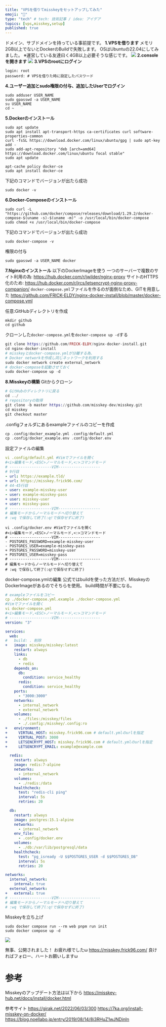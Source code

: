 ```yaml
---
title: "VPSを借りてmisskeyをセットアップしてみた"
emoji: "🙆"
type: "tech" # tech: 技術記事 / idea: アイデア
topics: [vps,misskey,setup]
published: true
---
```

ドメイン、サブドメインを持っている事前提です。
**1.VPSを借ります**
メモリ2GB以上でないとDockerのBuildで失敗します。
OSはUbuntuの22.04にしてみました。
※運営している友達曰く4GB以上必要そうな感じです。
![](/images/misskey/vps.png)
**2.consoleを開きます**
![](/images/misskey/vps.console.png)
**3.VPSのrootにログイン**
```
login: root
password: # VPSを借りた時に設定したパスワード
```
**4.ユーザー追加とsudo権限の付与、追加したUserでログイン**
```
sudo adduser USER_NAME
sudo gpasswd -a USER_NAME
su USER_NAME
cd ~
```
**5.Dockerのインストール**
```
sudo apt update
sudo apt install apt-transport-https ca-certificates curl software-properties-common
curl -fsSL https://download.docker.com/linux/ubuntu/gpg | sudo apt-key add -
sudo add-apt-repository "deb [arch=amd64] https://download.docker.com/linux/ubuntu focal stable"
sudo apt update

apt-cache policy docker-ce
sudo apt install docker-ce
```
下記のコマンドでバージョンが出たら成功
```
sudo docker -v
```
**6.Docker-Composeのインストール**
```
sudo curl -L "https://github.com/docker/compose/releases/download/1.29.2/docker-compose-$(uname -s)-$(uname -m)" -o /usr/local/bin/docker-compose
sudo chmod +x /usr/local/bin/docker-compose
```
下記のコマンドでバージョンが出たら成功
```
sudo docker-compose -v
```

権限の付与

```
sudo gpasswd -a USER_NAME docker
```
**7.Nginxのインストール**
以下のDockerImageを使う
一つのサーバーで複数のサイト利用の為:
https://hub.docker.com/r/jwilder/nginx-proxy
サイトのHTTPS化のため:
https://hub.docker.com/r/jrcs/letsencrypt-nginx-proxy-companion/
`docker-compose.yml`ファイルを作るのが面倒なため、GITを用意した
https://github.com/FRICK-ELDY/nginx-docker-install/blob/master/docker-compose.yml

任意:GitHubディレクトリを作成
```command
mkdir github
cd github
```
クローンした`docker-compose.yml`を`docker-compose up -d`する
```Elixir
git clone https://github.com/FRICK-ELDY/nginx-docker-install.git
cd nginx-docker-install
# misskeyとdocker-compose.ymlが分離する為、
# Docker networkを作成し同じネットワークを利用する
sudo docker network create external_network
# docker-composeを起動させておく
sudo docker-compose up -d
```
**8.Misskeyの構築**
Gitからクローン
```Elixir
# GitHubのディレクトリに戻る
cd ../ 
# repositoryの取得
git clone -b master https://github.com/misskey-dev/misskey.git
cd misskey
git checkout master
```
.configフォルダにあるexampleファイルのコピーを作成
```Elixir
cp .config/docker_example.yml .config/default.yml
cp .config/docker_example.env .config/docker.env
```
設定ファイルの編集
```Elixir:.config/default.yml
vi .config/default.yml #Vimでファイルを開く
#<i>編集モード,<ESC>ノーマルモード,<:>コマンドモード
# -------------------VIM-------------------
# 9行目
- url: https://example.tld/
+ url: https://misskey.frick96.com/
# 44-45行目
- user: example-misskey-user
- user: example-misskey-pass
+ user: misskey-user
+ user: misskey-pass
# -------------------VIM-------------------
# 編集モードからノーマルモードへ切り替えて
# :wq で保存して終了(:q!で保存せずに終了)
```
```Elixir:.config/docker.env
vi .config/docker.env #Vimでファイルを開く
#<i>編集モード,<ESC>ノーマルモード,<:>コマンドモード
# -------------------VIM-------------------
- POSTGRES_PASSWORD=example-misskey-user
- POSTGRES_USER=example-misskey-pass
+ POSTGRES_PASSWORD=misskey-user
+ POSTGRES_USER=misskey-pass
# -------------------VIM-------------------
# 編集モードからノーマルモードへ切り替えて
# :wq で保存して終了(:q!で保存せずに終了)
```
docker-compose.ymlの編集
公式ではbuildを使った方法だが、MisskeyのDockerImageがあるのでそちらを使用。
build時間が不要になる。
```Elixir:docker-compose.yml
# exampleファイルをコピー
cp ./docker-compose.yml.example ./docker-compose.yml
#Vimでファイルを開く
vi docker-compose.yml
#<i>編集モード,<ESC>ノーマルモード,<:>コマンドモード
# -------------------VIM-------------------
version: "3"

services:
  web:
#   build: . 削除
+   image: misskey/misskey:latest
    restart: always
    links:
      - db
      - redis
    depends_on:
      db:
        condition: service_healthy
      redis:
        condition: service_healthy
    ports:
      - "3000:3000"
    networks:
      - internal_network
      - external_network
    volumes:
      - ./files:/misskey/files
      - ./.config:/misskey/.config:ro
+   environment:
+     VIRTUAL_HOST: misskey.frick96.com # default.ymlのurlを指定
+     VIRTUAL_POST: 3000
+     LETSENCRYPT_HOST: misskey.frick96.com # default.ymlのurlを指定
+     LETSENCRYPT_EMAIL: example@example.com

  redis:
    restart: always
    image: redis:7-alpine
    networks:
      - internal_network
    volumes:
      - ./redis:/data
    healthcheck:
      test: "redis-cli ping"
      interval: 5s
      retries: 20

  db:
    restart: always
    image: postgres:15.1-alpine
    networks:
      - internal_network
    env_file:
      - .config/docker.env
    volumes:
      - ./db:/var/lib/postgresql/data
    healthcheck:
      test: "pg_isready -U $$POSTGRES_USER -d $$POSTGRES_DB"
      interval: 5s
      retries: 20

networks:
  internal_network:
    internal: true
  external_network:
+   external: true
# -------------------VIM-------------------
# 編集モードからノーマルモードへ切り替えて
# :wq で保存して終了(:q!で保存せずに終了)
```
Misskeyを立ち上げ
```
sudo docker compose run --rm web pnpm run init
sudo docker compose up -d
```
![](/images/misskey/misskey.png)

無事、公開されました！
お疲れ様でしたω
https://misskey.frick96.com/
良ければフォロー、ハートお願いしますω
# 参考
Misskeyのアップデート方法は以下から
https://misskey-hub.net/docs/install/docker.html

参考サイト
https://girak.net/2022/06/03/300
https://7ka.org/install-misskey-on-docker/
https://blog.noellabo.jp/entry/2019/08/14/8i3RHuZ1wJNDinIn

